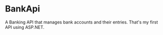 # BankApi
 A Banking API that manages bank accounts and their entries. That's my first API using ASP.NET.
